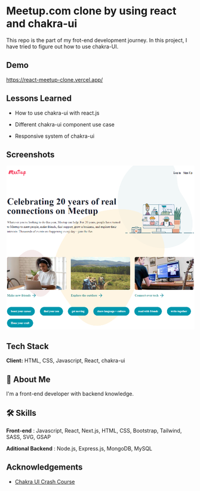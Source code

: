 # Meetup.com clone by using react and chakra-ui

This repo is the part of my frot-end development journey. In this project, I have tried to figure out how to use chakra-UI.

## Demo

https://react-meetup-clone.vercel.app/

## Lessons Learned

-   How to use chakra-ui with react.js

-   Different chakra-ui component use case

-   Responsive system of chakra-ui

## Screenshots

![App Screenshot](demo.png)

## Tech Stack

**Client:** HTML, CSS, Javascript, React, chakra-ui

## 🚀 About Me

I'm a front-end developer with backend knowledge.

## 🛠 Skills

**Front-end** : Javascript, React, Next.js, HTML, CSS, Bootstrap, Tailwind, SASS, SVG, GSAP

**Aditional Backend** : Node.js, Express.js, MongoDB, MySQL

## Acknowledgements

-   [Chakra UI Crash Course](https://www.youtube.com/watch?v=s-bIsz-NR3c)
